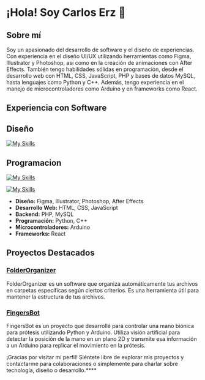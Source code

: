 

# ¡Hola! Soy Carlos Erz 👋

## Sobre mí

Soy un apasionado del desarrollo de software y el diseño de experiencias. Con experiencia en el diseño UI/UX utilizando herramientas como Figma, Illustrator y Photoshop, así como en la creación de animaciones con After Effects. También tengo habilidades sólidas en programación, desde el desarrollo web con HTML, CSS, JavaScript, PHP y bases de datos MySQL, hasta lenguajes como Python y C++. Además, tengo experiencia en el manejo de microcontroladores como Arduino y en frameworks como React.

## Experiencia con Software

<p align="center">
  
## Diseño 

[![My Skills](https://skillicons.dev/icons?i=ai,ps,ae,xd,figma&theme=light)](https://skillicons.dev)

## Programacion 

[![My Skills](https://skillicons.dev/icons?i=js,html,css,php,react,mysql)](https://skillicons.dev)

[![My Skills](https://skillicons.dev/icons?i=py,cpp )](https://skillicons.dev)

</p>

- **Diseño:** Figma, Illustrator, Photoshop, After Effects
- **Desarrollo Web:** HTML, CSS, JavaScript
- **Backend:** PHP, MySQL
- **Programación:** Python, C++
- **Microcontroladores:** Arduino
- **Frameworks:** React

## Proyectos Destacados
### [FolderOrganizer](https://github.com/CarlosErz/FolderOrganizer)
FolderOrganizer es un software que organiza automáticamente tus archivos en carpetas específicas según ciertos criterios. Es una herramienta útil para mantener la estructura de tus archivos.

### [FingersBot](https://github.com/CarlosErz/FingersBot)
FingersBot es un proyecto que desarrollé para controlar una mano biónica para prótesis utilizando Python y Arduino. Utiliza visión artificial para detectar la posición de la mano en un plano 2D y transmite esa información a un Arduino para replicar el movimiento en la prótesis.

¡Gracias por visitar mi perfil! Siéntete libre de explorar mis proyectos y contactarme para colaboraciones o simplemente para charlar sobre tecnología, diseño o desarrollo.****


